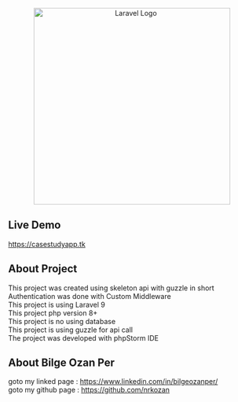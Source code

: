 <p align="center"><a href="https://www.royal-apps.io/" target="_blank"><img src="https://uploads-ssl.webflow.com/6270bef1818dae78622e4721/628c8ed556d7f41161f2719a_logo.svg" width="400" alt="Laravel Logo"></a></p>

Live Demo
---------
https://casestudyapp.tk

## About Project 
This project was created using skeleton api with guzzle in short  <br>
Authentication was done with Custom Middleware <br>
This project is using Laravel 9 <br>
This project php version 8+ <br>
This project is no using  database <br>
This project is using guzzle for api call <br>
The project was developed with  phpStorm IDE <br>

## About Bilge Ozan Per
goto my linked page : https://www.linkedin.com/in/bilgeozanper/ <br>
goto my github page : https://github.com/nrkozan
